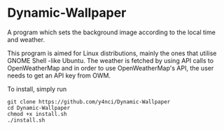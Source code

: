 # Dynamic-Wallpaper
A program which sets the background image according to the local time and weather.

This program is aimed for Linux distributions, mainly the ones that utilise GNOME Shell -like Ubuntu. The weather is fetched by using API calls to OpenWeatherMap and in order to use OpenWeatherMap's API, the user needs to get an API key from OWM.

To install, simply run

```
git clone https://github.com/y4nci/Dynamic-Wallpaper
cd Dynamic-Wallpaper
chmod +x install.sh
./install.sh
```

